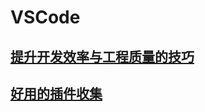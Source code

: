 # VSCode

## [提升开发效率与工程质量的技巧](/qian-duan-ji-zhu-xue-xi-zong-jie-zheng-li/gong-ju-shi-yong-yu-xiang-mu-guan-li/dai-ma-bian-ji-qi-shi-yong-ji-qiao/vscode/ti-sheng-gong-cheng-xiao-lv-yu-zhi-liang-de-ji-qiao.md)

## [好用的插件收集](/qian-duan-ji-zhu-xue-xi-zong-jie-zheng-li/gong-ju-shi-yong-yu-xiang-mu-guan-li/dai-ma-bian-ji-qi-shi-yong-ji-qiao/vscode/hao-yong-de-cha-jian-shou-ji.md)